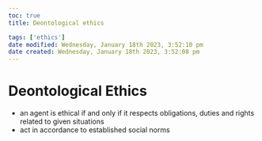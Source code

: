 ```yaml
---
toc: true
title: Deontological ethics

tags: ['ethics']
date modified: Wednesday, January 18th 2023, 3:52:10 pm
date created: Wednesday, January 18th 2023, 3:52:08 pm
---
```


# Deontological Ethics


- an agent is ethical if and only if it respects obligations, duties and rights related to given situations
- act in accordance to established social norms



